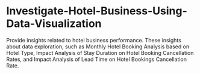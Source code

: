 # Investigate-Hotel-Business-Using-Data-Visualization
Provide insights related to hotel business performance. These insights about data exploration, such as Monthly Hotel Booking Analysis based on Hotel Type, Impact Analysis of Stay Duration on Hotel Booking Cancellation Rates, and Impact Analysis of Lead Time on Hotel Bookings Cancellation Rate.
